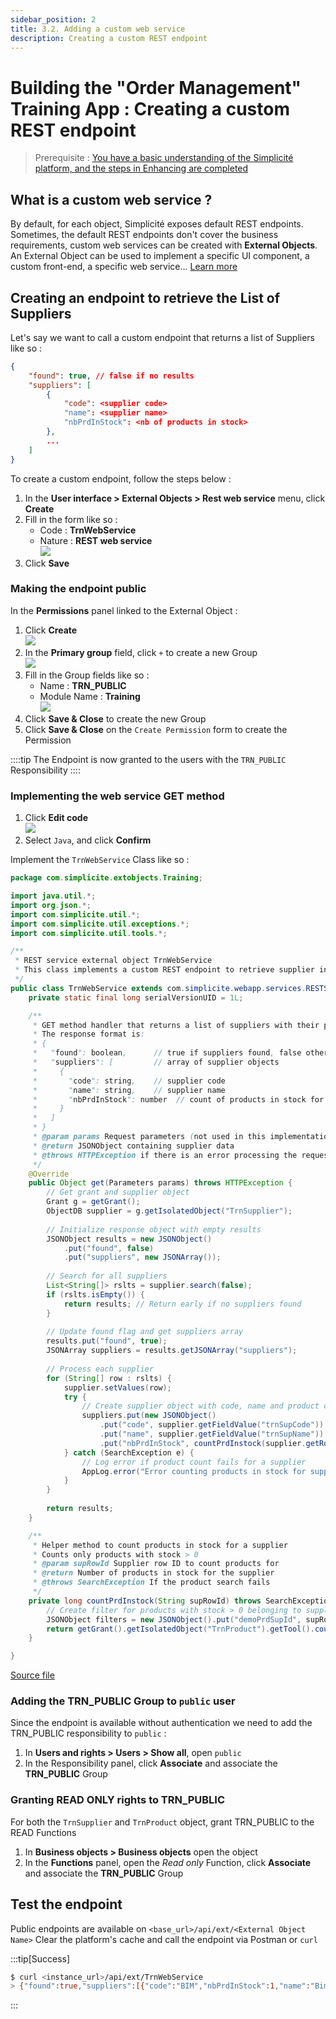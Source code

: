 ```yaml
---
sidebar_position: 2
title: 3.2. Adding a custom web service
description: Creating a custom REST endpoint
---
```


# Building the "Order Management" Training App : Creating a custom REST endpoint

> Prerequisite : [You have a basic understanding of the Simplicité platform, and the steps in Enhancing are completed](/category/2-expanding-your-app)

## What is a custom web service ?

By default, for each object, Simplicité exposes default REST endpoints. Sometimes, the default REST endpoints don't cover the business requirements, custom web services can be created with **External Objects**. An External Object can be used to implement a specific UI component, a custom front-end, a specific web service... [Learn more](/category/external-objects)

## Creating an endpoint to retrieve the List of Suppliers

Let's say we want to call a custom endpoint that returns a list of Suppliers like so :
```json
{
    "found": true, // false if no results
    "suppliers": [
        {
            "code": <supplier code>
            "name": <supplier name>
            "nbPrdInStock": <nb of products in stock>
        },
        ...
    ] 
}
```

To create a custom endpoint, follow the steps below : 
1. In the **User interface > External Objects > Rest web service** menu, click **Create**
2. Fill in the form like so : 
    - Code : **TrnWebService**
    - Nature : **REST web service**  
    ![](img/external-object/create.png)
3. Click **Save**

### Making the endpoint public

In the **Permissions** panel linked to the External Object : 
1. Click **Create**  
    ![](img/external-object/create-permission.png)
2. In the **Primary group** field, click `+` to create a new Group  
    ![](img/external-object/create-group.png)
3. Fill in the Group fields like so : 
    - Name : **TRN_PUBLIC**
    - Module Name : **Training**  
    ![](img/external-object/group-values.png)
4. Click **Save & Close** to create the new Group 
5. Click **Save & Close** on the `Create Permission` form to create the Permission

::::tip
The Endpoint is now granted to the users with the `TRN_PUBLIC` Responsibility
::::

### Implementing the web service GET method

1. Click **Edit code**  
    ![](img/external-object/edit-code.png)
2. Select `Java`, and click **Confirm**

Implement the `TrnWebService` Class like so : 

```java title=TrnWebService.java
package com.simplicite.extobjects.Training;

import java.util.*;
import org.json.*;
import com.simplicite.util.*;
import com.simplicite.util.exceptions.*;
import com.simplicite.util.tools.*;

/**
 * REST service external object TrnWebService
 * This class implements a custom REST endpoint to retrieve supplier information including product counts
 */
public class TrnWebService extends com.simplicite.webapp.services.RESTServiceExternalObject {
	private static final long serialVersionUID = 1L;

	/**
	 * GET method handler that returns a list of suppliers with their product counts
	 * The response format is:
	 * {
	 *   "found": boolean,      // true if suppliers found, false otherwise
	 *   "suppliers": [         // array of supplier objects
	 *     {
	 *       "code": string,    // supplier code
	 *       "name": string,    // supplier name
	 *       "nbPrdInStock": number  // count of products in stock for this supplier
	 *     }
	 *   ]
	 * }
	 * @param params Request parameters (not used in this implementation)
	 * @return JSONObject containing supplier data
	 * @throws HTTPException if there is an error processing the request
	 */
	@Override
	public Object get(Parameters params) throws HTTPException {
		// Get grant and supplier object
		Grant g = getGrant();
		ObjectDB supplier = g.getIsolatedObject("TrnSupplier");
		
		// Initialize response object with empty results
		JSONObject results = new JSONObject()
			.put("found", false)
			.put("suppliers", new JSONArray());
		
		// Search for all suppliers
		List<String[]> rslts = supplier.search(false);
		if (rslts.isEmpty()) {
			return results; // Return early if no suppliers found
		}
		
		// Update found flag and get suppliers array
		results.put("found", true);
		JSONArray suppliers = results.getJSONArray("suppliers");
		
		// Process each supplier
		for (String[] row : rslts) {
			supplier.setValues(row);
			try {
				// Create supplier object with code, name and product count
				suppliers.put(new JSONObject()
					.put("code", supplier.getFieldValue("trnSupCode"))
					.put("name", supplier.getFieldValue("trnSupName"))
					.put("nbPrdInStock", countPrdInstock(supplier.getRowId())));
			} catch (SearchException e) {
				// Log error if product count fails for a supplier
				AppLog.error("Error counting products in stock for supplier " + supplier.getFieldValue("trnSupCode"), e);
			}
		}
		
		return results;
	}

	/**
	 * Helper method to count products in stock for a supplier
	 * Counts only products with stock > 0
	 * @param supRowId Supplier row ID to count products for
	 * @return Number of products in stock for the supplier
	 * @throws SearchException If the product search fails
	 */
	private long countPrdInstock(String supRowId) throws SearchException {
		// Create filter for products with stock > 0 belonging to supplier
		JSONObject filters = new JSONObject().put("demoPrdSupId", supRowId).put("demoPrdStock", "> 0");
		return getGrant().getIsolatedObject("TrnProduct").getTool().count(filters);
	}

}
```
[Source file](TrnWebService.java)

### Adding the TRN_PUBLIC Group to `public` user 

Since the endpoint is available without authentication we need to add the TRN_PUBLIC responsibility to `public` :
1. In **Users and rights > Users > Show all**, open `public`
2. In the Responsibility panel, click **Associate** and associate the **TRN_PUBLIC** Group

### Granting READ ONLY rights to TRN_PUBLIC

For both the `TrnSupplier` and `TrnProduct` object, grant TRN_PUBLIC to the READ Functions
1. In **Business objects > Business objects** open the object
2. In the **Functions** panel, open the *Read only* Function, click **Associate** and associate the **TRN_PUBLIC** Group


## Test the endpoint

Public endpoints are available on `<base_url>/api/ext/<External Object Name>` 
Clear the platform's cache and call the endpoint via Postman or `curl` 

:::tip[Success]
```sh
$ curl <instance_url>/api/ext/TrnWebService
> {"found":true,"suppliers":[{"code":"BIM","nbPrdInStock":1,"name":"Bim Computers Ltd."}]}
```
:::